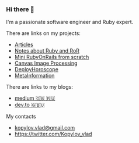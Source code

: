 ### Hi there 👋

<!--
**kopylovvlad/kopylovvlad** is a ✨ _special_ ✨ repository because its `README.md` (this file) appears on your GitHub profile.

Here are some ideas to get you started:

- 🔭 I’m currently working on ...
- 🌱 I’m currently learning ...
- 👯 I’m looking to collaborate on ...
- 🤔 I’m looking for help with ...
- 💬 Ask me about ...
- 📫 How to reach me: ...
- 😄 Pronouns: ...
- ⚡ Fun fact: ...
-->

I'm a passionate software engineer and Ruby expert.

There are links on my projects:
- [Articles](https://github.com/kopylovvlad/articles)
- [Notes about Ruby and RoR](https://kopylovvlad.github.io/tricky_ruby/)
- [Mini RubyOnRails from scratch](https://github.com/kopylovvlad/mini_rails)
- [Canvas Image Processing](https://github.com/kopylovvlad/canvas_image_processing)
- [DeployHoroscope](https://github.com/kopylovvlad/deploy_horoscope)
- [MetaInformation](https://github.com/kopylovvlad/meta_information)

There are links to my blogs:
- [medium 🇬🇧 🇷🇺](https://kopilov-vlad.medium.com)
- [dev.to 🇬🇧](https://dev.to/kopylov_vlad)🇺

My contacts
- kopylov.vlad@gmail.com
- https://twitter.com/Kopylov_vlad
